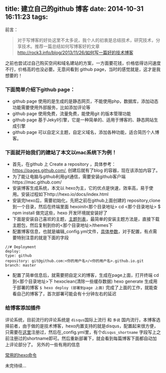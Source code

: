 title: 建立自己的github 博客
date: 2014-10-31 16:11:23
tags:
---
前言：

> 对于写博客的好处这里不太多说，我个人的初衷是总结技术，研究技术，分享技术。推荐一篇总结如何写博客好的文章 http://rock3.info/blog/2013/11/26/如何写一篇好的技术博客

之前也尝试过自己购买空间和域名建站的方案，一方面要花钱，价格低得访问速度不行，价格高的也没必要。无意间看到 github page，当时的感觉就是，这才是我想要的！
### 下面简单介绍下github page：

- github page 使用的是生成的是静态网页，不能使用php，数据库，添加动态功能需要使用外部服务，比如添加评论等
- github page 使用免费，流量免费，能使用git 的版本管理功能
- github page 基于Jekyll引擎，它是一种简单的、适用于博客的、静态网站生成引擎
- github page 可以自定义主题，自定义域名，添加各种功能，适合简历个人博客。



### 下面就开始我们的建站了本文以mac系统下为例！

- 首先，在github 上 Create a repository ，具体参考：https://pages.github.com/, 创建后就有了blog 的容器，现在该添加内容了。
- 为了能让电脑与github利用git通信，需要安装github客户端https://mac.github.com/
- 安装博客生成系统，本文以 hexo为主，它的优点是快速，效率高，易于使用。安装过程如下http://hexo.io/docs/index.html
- 安装完hexo后，需要初始化，先把之前在github上面创建的 repository,clone到一个目录，然后在终端里面
hexoinit<那个目录地址> cd <那个目录地址>
$ npm install
做完这些，hexo 开发环境就安装好了
- 下面是安装自己喜欢的主题，[主题列表](https://github.com/tommy351/hexo/wiki/Themes)，最简单的安装主题方法是，直接下载主题包，然后复制到你的<那个目录地址>/themes下
- 配置博客信息，也就是编辑_config.yml文件，[具体参数](http://hexo.io/docs/configuration.html)，对于配置，有点需要特别注意的就是下面的字段
<pre><code>//# Deployment
deploy:
type: github
repository: git@github.com:<你的用户名>/<你的用户名>.github.io.git
branch: master </pre></code>
- 配置了简单信息后，就需要把自定义的博客，生成在page上面，打开终端 cd 到<那个目录地址>下
hexoclean(清除一些缓存数据) hexo generate 生成用于部署的博客
`$ hexo deploy (部署到page 上面)`
完成了上面的工作，就能查看自己的博客了，首次部署可能会有十分钟左右的延迟


### 给博客添加插件

评论系统，目前流行的评论系统是 `disqus`国际上流行 和 `多说` 国内流行，本博客选择前者，由于做的是技术博客，hexo内置支持的就是disqus，配置起来很方便，只需要在[这里](http://disqus.com/)注册过，然后在_config.yml里，有个d`isqus_shortname` 字段写上之前注册过的shortname即可。然后重新部署下，就会看到每篇博客下面都自动加上评论部分了。
另外的一些有用的信息

[常用的hexo命令](http://hexo.io/docs/commands.html)

未完待续…
